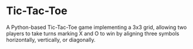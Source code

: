 # Tic-Tac-Toe
A Python-based Tic-Tac-Toe game implementing a 3x3 grid, allowing two players to take turns marking X and O to win by aligning three symbols horizontally, vertically, or diagonally.
